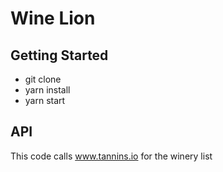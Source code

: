 # Wine Lion

## Getting Started

- git clone
- yarn install
- yarn start

## API
This code calls www.tannins.io for the winery list
